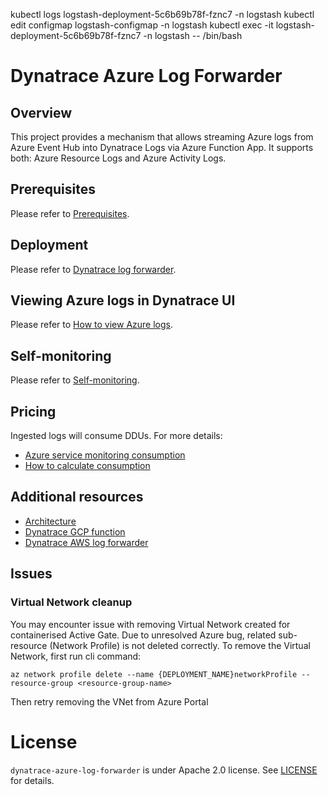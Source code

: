 kubectl logs logstash-deployment-5c6b69b78f-fznc7 -n logstash
kubectl edit configmap logstash-configmap -n logstash
kubectl exec -it logstash-deployment-5c6b69b78f-fznc7 -n logstash -- /bin/bash


# Dynatrace Azure Log Forwarder
## Overview
 This project provides a mechanism that allows streaming Azure logs from Azure Event Hub into Dynatrace Logs via Azure Function App. It supports both: Azure Resource Logs and Azure Activity Logs.


## Prerequisites
Please refer to [Prerequisites](https://www.dynatrace.com/support/help/shortlink/azure-log-fwd#prerequisites-).
 
## Deployment
Please refer  to [Dynatrace log forwarder](https://www.dynatrace.com/support/help/shortlink/azure-log-fwd).

## Viewing Azure logs in Dynatrace UI
Please refer to [How to view Azure logs](https://www.dynatrace.com/support/help/shortlink/azure-log-fwd#view-azure-logs).

## Self-monitoring
Please refer to [Self-monitoring](https://www.dynatrace.com/support/help/shortlink/azure-log-fwd#self-monitoring-optional).

## Pricing
 Ingested logs will consume DDUs. For more details: 
  - [Azure service monitoring consumption](https://www.dynatrace.com/support/help/reference/monitoring-consumption-calculation/#expand-azure-service-monitoring-consumption-103)
  - [How to calculate consumption](https://www.dynatrace.com/support/help/reference/monitoring-consumption-calculation/log-monitoring-consumption/)

## Additional resources
- [Architecture](Architecture.md)
- [Dynatrace GCP function](https://github.com/dynatrace-oss/dynatrace-gcp-function)
- [Dynatrace AWS log forwarder](https://github.com/dynatrace-oss/dynatrace-aws-log-forwarder)

## Issues 
### Virtual Network cleanup

You may encounter issue with removing Virtual Network created for containerised Active Gate. Due to unresolved Azure bug, related sub-resource (Network Profile) is not deleted correctly. To remove the Virtual Network, first run cli command:

```shell script
az network profile delete --name {DEPLOYMENT_NAME}networkProfile --resource-group <resource-group-name>
```

Then retry removing the VNet from Azure Portal



# License

`dynatrace-azure-log-forwarder` is under Apache 2.0 license. See [LICENSE](LICENSE.md) for details.
